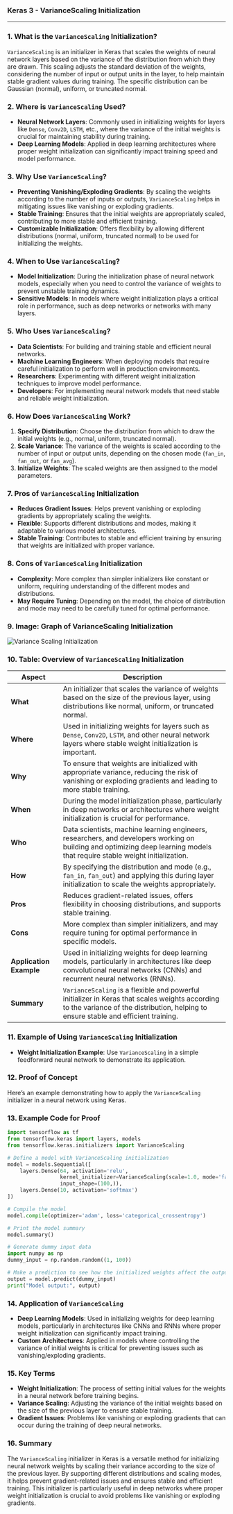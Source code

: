 ### **Keras 3 - VarianceScaling Initialization**

---

### **1. What is the `VarianceScaling` Initialization?**

`VarianceScaling` is an initializer in Keras that scales the weights of neural network layers based on the variance of the distribution from which they are drawn. This scaling adjusts the standard deviation of the weights, considering the number of input or output units in the layer, to help maintain stable gradient values during training. The specific distribution can be Gaussian (normal), uniform, or truncated normal.

### **2. Where is `VarianceScaling` Used?**

- **Neural Network Layers**: Commonly used in initializing weights for layers like `Dense`, `Conv2D`, `LSTM`, etc., where the variance of the initial weights is crucial for maintaining stability during training.
- **Deep Learning Models**: Applied in deep learning architectures where proper weight initialization can significantly impact training speed and model performance.

### **3. Why Use `VarianceScaling`?**

- **Preventing Vanishing/Exploding Gradients**: By scaling the weights according to the number of inputs or outputs, `VarianceScaling` helps in mitigating issues like vanishing or exploding gradients.
- **Stable Training**: Ensures that the initial weights are appropriately scaled, contributing to more stable and efficient training.
- **Customizable Initialization**: Offers flexibility by allowing different distributions (normal, uniform, truncated normal) to be used for initializing the weights.

### **4. When to Use `VarianceScaling`?**

- **Model Initialization**: During the initialization phase of neural network models, especially when you need to control the variance of weights to prevent unstable training dynamics.
- **Sensitive Models**: In models where weight initialization plays a critical role in performance, such as deep networks or networks with many layers.

### **5. Who Uses `VarianceScaling`?**

- **Data Scientists**: For building and training stable and efficient neural networks.
- **Machine Learning Engineers**: When deploying models that require careful initialization to perform well in production environments.
- **Researchers**: Experimenting with different weight initialization techniques to improve model performance.
- **Developers**: For implementing neural network models that need stable and reliable weight initialization.

### **6. How Does `VarianceScaling` Work?**

1. **Specify Distribution**: Choose the distribution from which to draw the initial weights (e.g., normal, uniform, truncated normal).
2. **Scale Variance**: The variance of the weights is scaled according to the number of input or output units, depending on the chosen mode (`fan_in`, `fan_out`, or `fan_avg`).
3. **Initialize Weights**: The scaled weights are then assigned to the model parameters.

### **7. Pros of `VarianceScaling` Initialization**

- **Reduces Gradient Issues**: Helps prevent vanishing or exploding gradients by appropriately scaling the weights.
- **Flexible**: Supports different distributions and modes, making it adaptable to various model architectures.
- **Stable Training**: Contributes to stable and efficient training by ensuring that weights are initialized with proper variance.

### **8. Cons of `VarianceScaling` Initialization**

- **Complexity**: More complex than simpler initializers like constant or uniform, requiring understanding of the different modes and distributions.
- **May Require Tuning**: Depending on the model, the choice of distribution and mode may need to be carefully tuned for optimal performance.

### **9. Image: Graph of VarianceScaling Initialization**

![Variance Scaling Initialization](https://engineer-ece.github.io/Keras-learn/Keras3/02.%20Layers%20API/03.%20Layer%20weight%20initializers/12.%20VarianceScaling%20class/variance_scaling_distribution.png)

### **10. Table: Overview of `VarianceScaling` Initialization**

| **Aspect**              | **Description**                                                                                                                                                              |
|-------------------------|------------------------------------------------------------------------------------------------------------------------------------------------------------------------------|
| **What**                | An initializer that scales the variance of weights based on the size of the previous layer, using distributions like normal, uniform, or truncated normal.                      |
| **Where**               | Used in initializing weights for layers such as `Dense`, `Conv2D`, `LSTM`, and other neural network layers where stable weight initialization is important.                    |
| **Why**                 | To ensure that weights are initialized with appropriate variance, reducing the risk of vanishing or exploding gradients and leading to more stable training.                   |
| **When**                | During the model initialization phase, particularly in deep networks or architectures where weight initialization is crucial for performance.                                   |
| **Who**                 | Data scientists, machine learning engineers, researchers, and developers working on building and optimizing deep learning models that require stable weight initialization.    |
| **How**                 | By specifying the distribution and mode (e.g., `fan_in`, `fan_out`) and applying this during layer initialization to scale the weights appropriately.                         |
| **Pros**                | Reduces gradient-related issues, offers flexibility in choosing distributions, and supports stable training.                                                                   |
| **Cons**                | More complex than simpler initializers, and may require tuning for optimal performance in specific models.                                                                      |
| **Application Example** | Used in initializing weights for deep learning models, particularly in architectures like deep convolutional neural networks (CNNs) and recurrent neural networks (RNNs).       |
| **Summary**             | `VarianceScaling` is a flexible and powerful initializer in Keras that scales weights according to the variance of the distribution, helping to ensure stable and efficient training. |

### **11. Example of Using `VarianceScaling` Initialization**

- **Weight Initialization Example**: Use `VarianceScaling` in a simple feedforward neural network to demonstrate its application.

### **12. Proof of Concept**

Here’s an example demonstrating how to apply the `VarianceScaling` initializer in a neural network using Keras.

### **13. Example Code for Proof**

```python
import tensorflow as tf
from tensorflow.keras import layers, models
from tensorflow.keras.initializers import VarianceScaling

# Define a model with VarianceScaling initialization
model = models.Sequential([
    layers.Dense(64, activation='relu', 
                 kernel_initializer=VarianceScaling(scale=1.0, mode='fan_in', distribution='normal'), 
                 input_shape=(100,)),
    layers.Dense(10, activation='softmax')
])

# Compile the model
model.compile(optimizer='adam', loss='categorical_crossentropy')

# Print the model summary
model.summary()

# Generate dummy input data
import numpy as np
dummy_input = np.random.random((1, 100))

# Make a prediction to see how the initialized weights affect the output
output = model.predict(dummy_input)
print("Model output:", output)
```

### **14. Application of `VarianceScaling`**

- **Deep Learning Models**: Used in initializing weights for deep learning models, particularly in architectures like CNNs and RNNs where proper weight initialization can significantly impact training.
- **Custom Architectures**: Applied in models where controlling the variance of initial weights is critical for preventing issues such as vanishing/exploding gradients.

### **15. Key Terms**

- **Weight Initialization**: The process of setting initial values for the weights in a neural network before training begins.
- **Variance Scaling**: Adjusting the variance of the initial weights based on the size of the previous layer to ensure stable training.
- **Gradient Issues**: Problems like vanishing or exploding gradients that can occur during the training of deep neural networks.

### **16. Summary**

The `VarianceScaling` initializer in Keras is a versatile method for initializing neural network weights by scaling their variance according to the size of the previous layer. By supporting different distributions and scaling modes, it helps prevent gradient-related issues and ensures stable and efficient training. This initializer is particularly useful in deep networks where proper weight initialization is crucial to avoid problems like vanishing or exploding gradients.